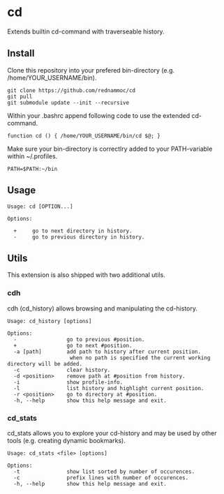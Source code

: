 # cd

Extends builtin cd-command with traverseable history.

## Install

Clone this repository into your prefered bin-directory (e.g. /home/YOUR_USERNAME/bin).

    git clone https://github.com/rednammoc/cd
    git pull
    git submodule update --init --recursive

Within your .bashrc append following code to use the extended cd-command.

    function cd () { /home/YOUR_USERNAME/bin/cd $@; }

Make sure your bin-directory is correctlry added to your PATH-variable within ~/.profiles.

	PATH=$PATH:~/bin

## Usage


    Usage: cd [OPTION...]
    
    Options:
    
      +     go to next directory in history.
      -     go to previous directory in history.


## Utils


This extension is also shipped with two additional utils.

### cdh


cdh (cd_history) allows browsing and manipulating the cd-history.  

    Usage: cd_history [options]
             
    Options:
	  -                go to previous #position.
	  +                go to next #position.
	  -a [path]        add path to history after current position.
						when no path is specified the current working directory will be added.
	  -c               clear history.
	  -d <position>    remove path at #position from history.
	  -i               show profile-info.
	  -l               list history and highlight current position.
	  -r <position>    go to directory at #position.
	  -h, --help       show this help message and exit.

### cd_stats

cd_stats allows you to explore your cd-history and may be used by other tools (e.g. creating dynamic bookmarks). 

    Usage: cd_stats <file> [options]
             
    Options:
      -t               show list sorted by number of occurences.
      -c               prefix lines with number of occurences.
      -h, --help       show this help message and exit. 

